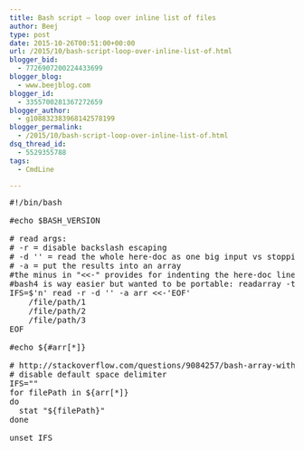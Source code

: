```yaml
---
title: Bash script – loop over inline list of files
author: Beej
type: post
date: 2015-10-26T00:51:00+00:00
url: /2015/10/bash-script-loop-over-inline-list-of.html
blogger_bid:
  - 7726907200224433699
blogger_blog:
  - www.beejblog.com
blogger_id:
  - 3355700281367272659
blogger_author:
  - g108832383968142578199
blogger_permalink:
  - /2015/10/bash-script-loop-over-inline-list-of.html
dsq_thread_id:
  - 5529355788
tags:
  - CmdLine

---
```

<pre class="prettyprint">#!/bin/bash

#echo $BASH_VERSION

# read args:
# -r = disable backslash escaping
# -d '' = read the whole here-doc as one big input vs stopping stopping at the first new line as the default delimiter
# -a = put the results into an array
#the minus in "<<-" provides for indenting the here-doc lines, but with TABS ONLY
#bash4 is way easier but wanted to be portable: readarray -t arr <<-"EOT"
IFS=$'n' read -r -d '' -a arr <<-'EOF'
    /file/path/1
    /file/path/2
    /file/path/3
EOF

#echo ${#arr[*]}

# http://stackoverflow.com/questions/9084257/bash-array-with-spaces-in-elements
# disable default space delimiter
IFS=""
for filePath in ${arr[*]}
do
  stat "${filePath}"
done

unset IFS</pre>